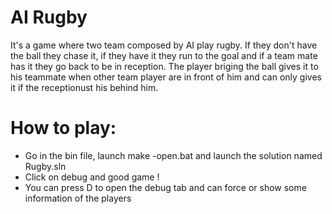 # AI Rugby
 It's a game where two team composed by AI play rugby.
 If they don't have the ball they chase it, if they have it they run to the goal and if a team mate has it they go back to be in reception.
 The player briging the ball gives it to his teammate when other team player are in front of him and can only gives it if the receptionust his behind him.

 # How to play:
 - Go in the bin file, launch make -open.bat and launch the solution named Rugby.sln
 - Click on debug and good game !
 - You can press D to open the debug tab and can force or show some information of the players
